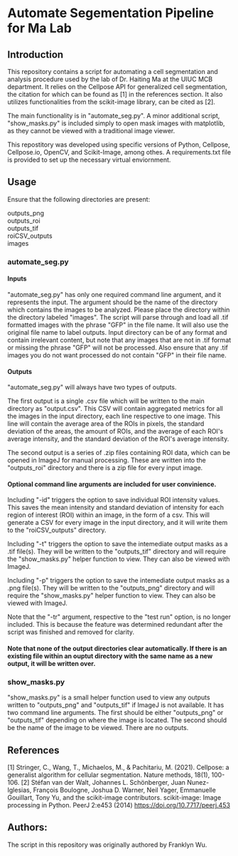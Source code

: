 # Automate Segementation Pipeline for Ma Lab

## Introduction 
This repository contains a script for automating a cell segmentation and analysis procedure used by the lab of Dr. Haiting Ma at the UIUC MCB department. It relies on the Cellpose API for generalized cell segmentation, the citation for which can be found as [1] in the references section. It also utilizes functionalities from the scikit-image library, can be cited as [2]. 

The main functionality is in "automate_seg.py". A minor additional script, "show_masks.py" is included simply to open mask images with matplotlib, as they cannot be viewed with a traditional image viewer. 

This repostitory was developed using specific versions of Python, Cellpose, Cellpose.io, OpenCV, and Scikit-Image, among othes. A requirements.txt file is provided to set up the necessary virtual enviornment.

## Usage
Ensure that the following directories are present:

outputs_png\
outputs_roi\
outputs_tif\
roiCSV_outputs\
images

### automate_seg.py

#### Inputs

"automate_seg.py" has only one required command line argument, and it represents the input. The argument should be the name of the directory which contains the images to be analyzed. Please place the directory within the directory labeled "images". The script will parse through and load all .tif formatted images with the phrase "GFP" in the file name. It will also use the original file name to label outputs. Input directory can be of any format and contain irrelevant content, but note that any images that are not in .tif format or missing the phrase "GFP" will not be processed. Also ensure that any .tif images you do not want processed do not contain "GFP" in their file name.

#### Outputs

"automate_seg.py" will always have two types of outputs. 

The first output is a single .csv file which will be written to the main directory as "output.csv". This CSV will contain aggregated metrics for all the images in the input directory, each line respective to one image. This line will contain the average area of the ROIs in pixels, the standard deviation of the areas, the amount of ROIs, and the average of each ROI's average intensity, and the standard deviation of the ROI's average intensity. 

The second output is a series of .zip files containing ROI data, which can be opened in ImageJ for manual processing. These are written into the "outputs_roi" directory and there is a zip file for every input image.

#### Optional command line arguments are included for user convinience. 

Including "-id" triggers the option to save individual ROI intensity values. This saves the mean intensity and standard deviation of intensity for each region of interest (ROI) within an image, in the form of a csv. This will generate a CSV for every image in the input directory, and it will write them to the "roiCSV_outputs" directory.

Including "-t" triggers the option to save the intemediate output masks as a .tif file(s). They will be written to the "outputs_tif" directory and will require the "show_masks.py" helper function to view. They can also be viewed with ImageJ.

Including "-p" triggers the option to save the intemediate output masks as a .png file(s). They will be written to the "outputs_png" directory and will require the "show_masks.py" helper function to view. They can also be viewed with ImageJ.

Note that the "-tr" argument, respective to the "test run" option, is no longer included. This is because the feature was determined redundant after the script was finished and removed for clarity.

#### Note that none of the output directories clear automatically. If there is an existing file within an ouptut directory with the same name as a new output, it will be written over.

### show_masks.py

"show_masks.py" is a small helper function used to view any outputs written to "outputs_png" and "outputs_tif" if ImageJ is not available. It has two command line arguments. The first should be either "outputs_png" or "outputs_tif" depending on where the image is located. The second should be the name of the image to be viewed. There are no outputs.

## References
[1] Stringer, C., Wang, T., Michaelos, M., & Pachitariu, M. (2021). Cellpose: a generalist algorithm for cellular segmentation. Nature methods, 18(1), 100-106.
[2] Stéfan van der Walt, Johannes L. Schönberger, Juan Nunez-Iglesias, François Boulogne, Joshua D. Warner, Neil Yager, Emmanuelle Gouillart, Tony Yu, and the scikit-image contributors. scikit-image: Image processing in Python. PeerJ 2:e453 (2014) https://doi.org/10.7717/peerj.453

## Authors:
The script in this repository was originally authored by Franklyn Wu.
